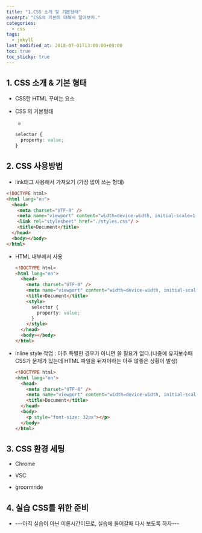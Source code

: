 ```yaml
---
title: "1.CSS 소개 및 기본형태"
excerpt: "CSS의 기본의 대해서 알아보자."
categories:
  - css
tags:
  - jekyll
last_modified_at: 2018-07-01T13:00:00+09:00
toc: true
toc_sticky: true
---
```


## 1. CSS 소개 & 기본 형태

- CSS란 HTML 꾸미는 요소

* CSS 의 기본형태

  -

  ```css
  selector {
    property: value;
  }
  ```

## 2. CSS 사용방법

- link태그 사용해서 가져오기 (가장 많이 쓰는 형태)

```html
<!DOCTYPE html>
<html lang="en">
  <head>
    <meta charset="UTF-8" />
    <meta name="viewport" content="width=device-width, initial-scale=1.0" />
    <link rel="stylesheet" href="./styles.css"/ >
    <title>Document</title>
  </head>
  <body></body>
</html>
```

- HTML 내부에서 사용

  ```html
  <!DOCTYPE html>
  <html lang="en">
    <head>
      <meta charset="UTF-8" />
      <meta name="viewport" content="width=device-width, initial-scale=1.0" />
      <title>Document</title>
      <style>
        selector {
          property: value;
        }
      </style>
    </head>
    <body></body>
  </html>
  ```

* inline style 작업 : 아주 특별한 경우가 아니면 쓸 필요가 없다.(나중에 유지보수때 CSS가 문제가 있는데 HTML 파일을 뒤져야하는 아주 않좋은 상황이 발생)

  ```html
  <!DOCTYPE html>
  <html lang="en">
    <head>
      <meta charset="UTF-8" />
      <meta name="viewport" content="width=device-width, initial-scale=1.0" />
      <title>Document</title>
    </head>
    <body>
      <p style="font-size: 32px"></p>
    </body>
  </html>
  ```

## 3. CSS 환경 세팅

- Chrome

* VSC

- groormride

## 4. 실습 CSS를 위한 준비

- ---아직 실습이 아닌 이론시간이므로, 실습에 들어갈때 다시 보도록 하자---
